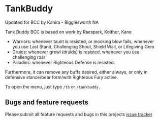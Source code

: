 # TankBuddy

Updated for BCC by Kahira - Bigglesworth NA

Tank Buddy BCC is based on work by Raespark, Kolthor, Kane

- Warriors: whenever taunt is resisted, or mocking blow fails, whenever you use Last Stand, Challenging Shout, Shield Wall, or Lifegiving Gem
- Druids: whenever growl (druids) is resisted, whenever you use challenging roar
- Paladins: whenever Righteous Defense is resisted.

Furthermore, it can remove any buffs desired, either always, or only in defensive stance/bear form/with Righteous Fury active.

To open the menu, just type `/tb` or `/tankbuddy.`

## Bugs and feature requests

Please submit all feature requests and bugs in this projects [issue tracker](https://github.com/valkyrnstudios/TankBuddy/issues)
